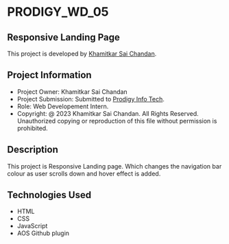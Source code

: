# PRODIGY_WD_05
## **Responsive Landing Page**


This project is developed by [Khamitkar Sai Chandan](https://www.linkedin.com/in/khamitkar-sai-chandan-b91802259).

## Project Information
- Project Owner: Khamitkar Sai Chandan
- Project Submission: Submitted to [Prodigy Info Tech](https://www.linkedin.com/company/prodigy-infotech).
- Role: Web Developement Intern.
- Copyright: @ 2023 Khamitkar Sai Chandan. All Rights Reserved. Unauthorized copying or reproduction of this file without permission is prohibited.


## Description
This project is Responsive Landing page. Which changes the navigation bar colour as user scrolls down and hover effect is added.

## Technologies Used
- HTML
- CSS
- JavaScript
- AOS Github plugin

